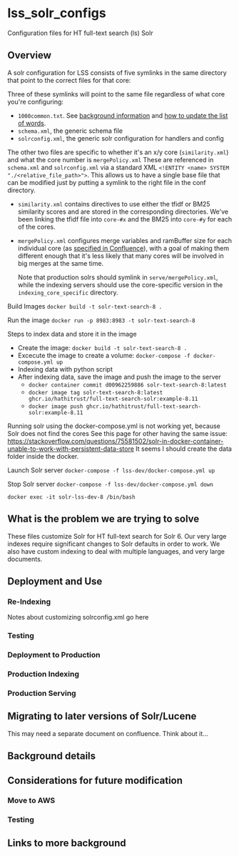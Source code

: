 # lss_solr_configs
Configuration files for HT full-text search (ls) Solr

## Overview

A solr configuration for LSS consists of five symlinks in the same directory
that point to the correct files for that core:

Three of these symlinks will point to the same file regardless of what
core you're configuring:

* `1000common.txt`.  See [background information](https://www.hathitrust.org/blogs/large-scale-search/slow-queries-and-common-words-part-2)
and [how to update the list of words](https://tools.lib.umich.edu/confluence/display/HAT/Tuning+CommonGrams+and+the+cache-warming+queries).
* `schema.xml`, the generic schema file
* `solrconfig.xml`, the generic solr configuration for handlers and config

The other two files are specific to whether it's an x/y core (`similarity.xml`)
and what the core number is `mergePolicy.xml` These are referenced in `schema.xml`
and `solrconfig.xml` via a standard XML `<!ENTITY <name> SYSTEM "./<relative_file_path>">`.
This allows us to have a single base file that can be modified just by
putting a symlink to the right file in the conf directory.


* `similarity.xml` contains directives to use either the tfidf or BM25 similarity
scores and are stored in the corresponding directories. We've
been linking the tfidf file into `core-#x` and the BM25 into `core-#y` for each
of the cores.
* `mergePolicy.xml` configures merge variables and ramBuffer size for each 
  individual core (as [specified in Confluence](https://tools.lib.umich.edu/confluence/display/HAT/Tuning+re-indexing)),
  with a goal of making them different enough that it's 
  less likely that many cores will be involved in big merges at the same time.

  Note that production solrs should symlink in `serve/mergePolicy.xml`, while the 
  indexing servers should use the core-specific version in the 
  `indexing_core_specific` directory.

Build Images
`docker build -t solr-text-search-8 .`

Run the image
`docker run -p 8983:8983 -t solr-text-search-8`

Steps to index data and store it in the image

* Create the image:  `docker build -t solr-text-search-8 .`
* Excecute the image to create a volume: `docker-compose -f docker-compose.yml up`
* Indexing data with python script
* After indexing data, save the image and push the image to the server
  * `docker container commit d00962259886 solr-text-search-8:latest`
  * `docker image tag solr-text-search-8:latest ghcr.io/hathitrust/full-text-search-solr:example-8.11`
  * `docker image push ghcr.io/hathitrust/full-text-search-solr:example-8.11`

Running solr using the docker-compose.yml is not working yet, because Solr does not find the cores
See this page for other having the same issue: https://stackoverflow.com/questions/75581502/solr-in-docker-container-unable-to-work-with-persistent-data-store
It seems I should create the data folder inside the docker.

Launch Solr server
`docker-compose -f lss-dev/docker-compose.yml up`

Stop Solr server
`docker-compose -f lss-dev/docker-compose.yml down` 

`docker exec -it solr-lss-dev-8 /bin/bash`

## What is the problem we are trying to solve

These files customize Solr for HT full-text search for Solr 6. Our very large indexes require significant changes to Solr defaults in order to work.  We also have custom indexing to deal with multiple languages, and very large documents.

## Deployment and Use

### Re-Indexing

Notes about customizing solrconfig.xml go here
### Testing
### Deployment to Production
### Production Indexing
### Production Serving


## Migrating to later versions of Solr/Lucene
This may need a separate document on confluence.  Think about it...

## Background details

## Considerations for future modification

### Move to AWS


### Testing


## Links to more background
